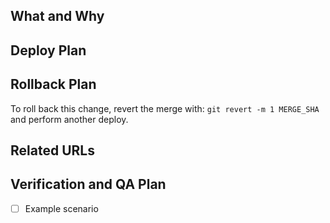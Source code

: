 <!--
Your audience for this merge request description is **code reviewers**. Help them understand the technical implications involved in this change. The JIRA ticket should outline the user-facing details.

Remember that Product and QA teams may have other test cases, verifications, and requirements associated with this change. Your Verification and QA plan should be directed towards Code Reviewers.
-->

## What and Why

<!--
What are you changing? Describe impact and scope. Why is this being changed? Provide some context that may help future developers understand the reasoning behind these changes. Quote and/or link to requirements, keeping in mind that JIRA links may not be available in the future.
-->

## Deploy Plan

<!--
Is there anything special about this deploy? Are migrations present? Are there other merge requests that need to be shipped before this one? Are there any manual steps required, such as data migrations, search reindexes, etc?
-->

## Rollback Plan

<!--
Is there anything special about this rollback plan? Does this merge request anything that may need to be cleaned up manually (data migrations, search reindexes, etc)? Are there other associated merge requests that would also need to be reverted?
-->

To roll back this change, revert the merge with: `git revert -m 1 MERGE_SHA` and perform another deploy.

## Related URLs

<!--
Links to bug tickets, user stories, or other merge requests.
-->

## Verification and QA Plan

<!--
Fill in scenarios below in checklist format and complete them before merging. Evaluate the risk level and label this merge request or indicate risk in this description. Ensure the Verification and QA Plan matches the risk level appropriately.

Consider these topics:
* regressions (did we break something else related to this change?)
* edge cases (weird scenarios we don't immediately think of, but could occur)
* happy path (testing the new feature directly)
* data model changes
  * data elements to add or remove from indexes
  * changes in data models requiring migrations to be performed
-->

- [ ] Example scenario
